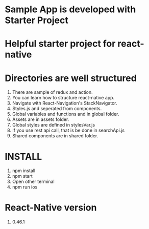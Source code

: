 # Sample App is developed with Starter Project
# Helpful starter project for react-native

# Directories are well structured
1. There are sample of redux and action.
2. You can learn how to structure react-native app.
3. Navigate with React-Navigation's StackNavigator.
4. Styles.js and seperated from components.
5. Global variables and functions and in global folder.
6. Assets are in assets folder.
7. Global styles are defined in stylesVar.js
8. If you use rest api call, that is be done in searchApi.js
9. Shared components are in shared folder.

# INSTALL
1. npm install
2. npm start
3. Open other terminal
4. npm run ios

# React-Native version
1. 0.46.1